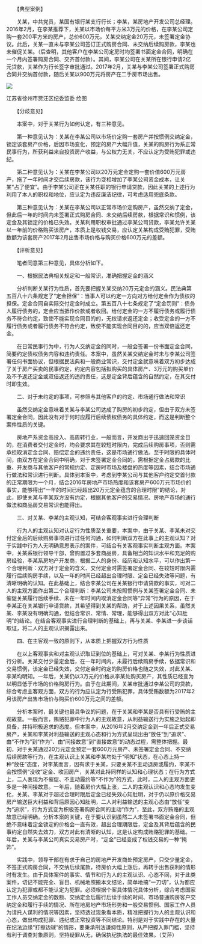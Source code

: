 　　【典型案例】

　　关某，中共党员，某国有银行某支行行长；李某，某房地产开发公司总经理。2016年2月，在李某推荐下，关某以市场价每平方米3万元的价格，在李某公司定购一套200平方米的房产，总价600万元，关某交纳定金20万元，未签署定金协议。此后，关某一直未与李某公司签订正式购房合同、未交纳后续购房款，李某也未催促关某。（后查明，其他客户在李某公司定房时均签署书面定金合同，明确在一个月内签署购房合同、交齐首付款）。其间，李某公司在关某所在银行申请2亿元贷款，关某作为行长签字审批通过。2017年2月，关某与李某公司签署正式购房合同并交纳首付款，随后关某以900万元将房产在二手房市场出售。

![](https://www.ccdi.gov.cn/hdjln/ywtt/202302/W020230224338351147281.jpeg)

江苏省徐州市贾汪区纪委监委 绘图

　　【分歧意见】

　　本案中，对于关某行为如何认定，有三种意见。

　　第一种意见认为：关某在李某公司以市场价定购一套房产并按惯例交纳定金，锁定该套房产价格，后因市场变化，预定的房产大幅升值，关某的购房行为系正常民事行为，所获利益来自投资房产收益，与公权力无关，不应认定为受贿犯罪或违纪。

　　第二种意见认为：关某在李某公司以20万元定金定购一套价值600万元房产，拖了一年时间才交后续房款，该行为变相增加了李某公司资金成本，让关某“占了便宜”。由于李某公司正在关某任职的银行申请贷款，因此关某的上述行为利用了本人的职权和地位，应认定为违反廉洁纪律，可考虑适用兜底条款。

　　第三种意见认为：关某在李某公司以正常市场价定购房产，虽然交纳了定金，但此后一年的时间内未签署正式购房合同、未交纳后续房款，根据常识和惯例，该定金及其锁定的价格已失效。关某利用职权审批通过李某公司贷款，李某允许关某以一年前的价格购买该房产，本质上是权钱交易，应认定关某构成受贿犯罪，受贿数额为该套房产2017年2月出售市场价格与购买价格600万元的差额。

　　【评析意见】

　　笔者同意第三种意见，具体分析如下。

　　一、根据民法典相关规定和一般常识，准确把握定金的涵义

　　分析判断关某行为性质，首先要把握关某交纳20万元定金的涵义。民法典第五百八十六条规定了“定金担保”：当事人可以约定一方向对方给付定金作为债权的担保。定金合同自实际交付定金时成立。第五百八十七条规定了“定金罚则”：债务人履行债务的，定金应当抵作价款或者收回。给付定金的一方不履行债务或履行债务不符合约定，致使不能实现合同目的的，无权请求返还定金；收受定金的一方不履行债务或者履行债务不符合约定，致使不能实现合同目的的，应当双倍返还定金。

　　在日常民事行为中，行为人交纳定金的同时，一般会签署一份书面定金合同，简要约定债权债务内容和违约责任。本案中，虽然关某交纳定金时未与李某公司签署任何书面协议，但根据民法典和一般商业常识，交付定金就意味着双方初步达成了关于房产买卖的民事约定，约定内容包括拟购买的具体房产、3万元的购买单价及不予返还定金或双倍返还的违约责任，这是定金背后蕴含的自然约定，在其交付时即生效。

　　二、对于未约定的事项，可参照与其他客户的约定、市场通行做法和常识

　　虽然交纳定金意味着关某与李某公司达成了购房的初步约定，但由于双方未签署定金合同，因此没有对于何时应履行后续债权债务的具体约定，而这是判断整个案件性质的关键。

　　房地产系资金高投入、高周转行业，一般而言，开发商出于迅速回笼资金目的，在消费者交付定金时，均会要求其在较短时限内，完成后续购房事项，否则需承担取消定金合同、赔偿定金的违约责任，这是市场通行做法。至于时限的具体时间，由双方在定金合同中明确，对于未签署定金合同的，需根据定金占房款的比重、开发商与其他客户的常规约定、定房时市场及楼盘的热度等因素，结合市场通行做法和常识进行判断。具体到本案中，考虑到李某公司与其他客户约定交首付款的正常期限为一个月，结合2016年房地产市场热度和该套房产600万元市场价的事实，能够得出“一年的时间已经超出20万元定金蕴含的合理时限”的结论，对此，即使关某与李某双方没有约定，根据其他客户的交易情况、房地产市场的通行做法和商品房交易常识也能得出。

　　三、对关某、李某的主观认知，可结合客观事实进行合理判断

　　行为人的主观认知对认定行为性质至关重要，本案中，由于关某、李某未对交付定金后的后续购房事项进行过任何沟通，如何判断双方在此事上的主观认知？对于实践中行为人无明确意思表示的案件，可结合有关客观事实判断主观方面。本案中，关某系银行领导干部，曾购置过多套商品房，具备相当的知识水平和充足的购房经验，李某系房地产开发商，根据二人的身份、经历和认知水平，可以作出第一个合理判断：双方对于定金的含义、交付定金时需签署定金合同、在较短时限内需履行后续购房手续，以及一年的时间已经超出合理时限、定金已经失效等问题，有清晰明确的认知。在此基础上，结合李某公司在关某银行申请贷款的事实，可对二人的主观方面作出第二个合理判断：李某公司未按照惯例与关某签署定金合同、未催促关某履行后续手续、未在一年时间内取消定金合同等“异常”行为的原因，在于李某正在关某银行申请贷款，其希望得到关某的帮助，对于上述因果关系，虽然关某、李某没有明确沟通，但结合常识、常情、常理，能够得出双方对此“心知肚明”的结论。在结合客观事实进行合理判断的基础上，再与关某、李某进一步谈话取证，将二人的主观认识揭露出来。

　　四、在主客观一致的原则下，从本质上把握双方行为性质

　　在以上客观事实和对主观认识取证到位的基础上，可对关某、李某行为性质进行分析。关某交付少量定金后，在一年时间内，未履行后续购房手续，依据常识和交易惯例，该定金已经失效，交付定金时约定的购房价格也随之失效，对此关某、李某均明知。一年后，关某仍以3万元的价格从李某处购买房产，其性质已经变为以明显低于市场的价格购房行为。由于在此期间，关某审批通过李某公司的贷款，综合考虑主客观方面，双方的行为应认定为行受贿犯罪，具体受贿数额为2017年2月该房产出售市场价与购买价600万元之间的差额。

　　分析本案时，最关键也最具争议的问题，在于关某和李某是否具有行受贿的主观故意。一般而言，贿赂犯罪中行为人的主观故意，从利益输送行为实施之始起即具备，并持积极追求的态度。但本案中，从2016年2月交纳定金到一年后正式交易房产，关某和李某对利益输送的主观心态和行为方式呈现出由“放任”到“追求”、由“不作为”到“作为”、由“间接故意”到“直接故意”的动态过程，需整体把握。最初，对于关某通过20万元定金预定一套600万元房产、未签署定金合同、不交纳后续房款等行为，在主观认识上关某和李某均处于“明知”状态，在心态上持一种“放任”态度，对李某而言，因有求于关某，只要关某不主动退房或履约，李某不会按惯例“没收”定金、收回房产，关某对此持同样的认知和心理状态；在行为方式上，二人表现为不催促、不主动履约等“不作为”的方式，此时，二人的主观方面更多是一种间接故意。一年后，随着房价大幅上涨，二人的主观认识和心态均发生变化，关某、李某对于超过合理时限后定金已经失效心知肚明，对于仍以原价格交易房产输送巨大利益和背后原因心知肚明，二人对利益输送的主观心态由“放任”变为“追求”，行为方式变为积极签署购房合同的主动“作为”，至此，双方贿赂的主观故意已经明确。分析本案的关键，在于要认识到虽然二人未签署书面定金合同，但绝不意味着定金锁定的价格会一直有效，超出合理期限后，定金及其背后蕴含的民事约定自然失去效力，双方对此有清晰的认知，这是认定构成贿赂犯罪的基础。一年后，关某与李某公司真实交易房产时，“定金”已经变成了权钱交易的一种“掩饰”。

　　实践中，领导干部在有求于自己的房地产开发商处预定房产，只交少量定金，不签正式购房合同，不交纳后续尾款，待房价大幅上涨后，再转手出售获利的情形时有发生。由于具体案件的事实、情节和行为人的主观认识、心态不同，对于此类案件，切记不能完全、盲目、机械地照搬本文结论，简单地搞“一刀切”，认为都应认定为犯罪或都不能认定为犯罪。必须根据个案具体情况具体分析，综合考虑国家工作人员交纳定金的数额、交纳定金后履行后续手续的时间、市场普通购房客户交纳定金和履行手续的情况、所在地房地产市场形势和一般交易惯例、国家工作人员为请托人谋利的情况等因素，坚持透过现象看本质，精准把握行为人的主观认识和心态，做出构成犯罪、违纪或正常投资等不同结论。特别是对于实践中存在的大量在纪法边缘“打擦边球”的情形，要秉承刑法谦抑性原则，从严把握入罪门槛，坚持有利于调查对象原则，坚持疑罪从无，确保执纪执法的最佳效果。（艾萍）